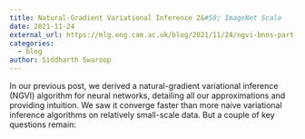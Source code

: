 ```yaml
---
title: Natural-Gradient Variational Inference 2&#58; ImageNet Scale
date: 2021-11-24
external_url: https://mlg.eng.cam.ac.uk/blog/2021/11/24/ngvi-bnns-part-2.html
categories:
  - blog
author: Siddharth Swaroop
---
```


In our previous post, we derived a natural-gradient variational
inference (NGVI) algorithm for neural networks, detailing all our
approximations and providing intuition. We saw it converge faster than
more naive variational inference algorithms on relatively small-scale
data. But a couple of key questions remain:
